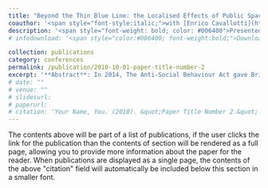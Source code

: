 ```yaml
---
title: "Beyond the Thin Blue Line: the Localised Effects of Public Space Protection Orders in London"
coauthor: '<span style="font-style:italic;">with [Enrico Cavallotti](https://enricocavallotti.github.io/) and [Abhinav Khemka](https://abhinavkhemka.com/)</span>'
description: '<span style="font-weight: bold; color: #006400">Presented at:</span> CLEAN Unit Winter Workshop (Bocconi University, 2024) - <em>scheduled: NWSSDTP Doctoral Conference (Manchester, 2025)</em>' </span>'
# infodownload: '<span style="color:#006400; font-weight:bold;">Download:</span> <span style="font-style:italic; color:#006400;"><a href="/assets/Presentation_PSPO_CLEAN_VB_.pdf" style="color:#006400;">Slides (19/12/2024)</a></span>'

collection: publications
category: conferences
permalink: /publication/2010-10-01-paper-title-number-2
excerpt: '**Abstract**: In 2014, The Anti-Social Behaviour Act gave British councils the authority to implement Public Space Protection Orders (PSPOs) to prohibit specified activities within a defined public area of their jurisdiction. Although this Act left are wide-ranging and flexible institutional powers to criminalise specific behaviours, its localised effects are still unknown. Using data about the implementation of PSPOs, committed crimes and local indicators of voting and human wellbeing from 2010 to 2024, I explore the effects of this policy of crime and local households.'
# date: ""
# venue: ""
# slidesurl: 
# paperurl: 
# citation: 'Your Name, You. (2010). &quot;Paper Title Number 2.&quot; <i>Journal 1</i>. 1(2).'
---
```


The contents above will be part of a list of publications, if the user clicks the link for the publication than the contents of section will be rendered as a full page, allowing you to provide more information about the paper for the reader. When publications are displayed as a single page, the contents of the above "citation" field will automatically be included below this section in a smaller font.
